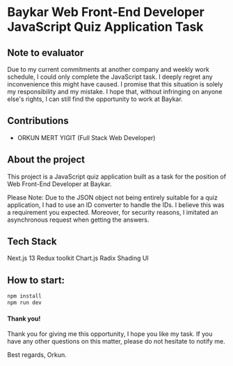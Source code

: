 




# Baykar Web Front-End Developer JavaScript Quiz Application Task
## Note to evaluator
Due to my current commitments at another company and weekly work schedule, I could only complete the JavaScript task. I deeply regret any inconvenience this might have caused. I promise that this situation is solely my responsibility and my mistake. I hope that, without infringing on anyone else's rights, I can still find the opportunity to work at Baykar.

## Contributions
- ORKUN MERT YIGIT (Full Stack Web Developer)

## About the project
This project is a JavaScript quiz application built as a task for the position of Web Front-End Developer at Baykar.

Please Note: Due to the JSON object not being entirely suitable for a quiz application, I had to use an ID converter to handle the IDs. I believe this was a requirement you expected. Moreover, for security reasons, I imitated an asynchronous request when getting the answers.

## Tech Stack

Next.js 13
Redux toolkit
Chart.js
Radix
Shading UI



## How to start:
```javascript
npm install
npm run dev
```

#### Thank you! 
Thank you for giving me this opportunity, I hope you like my task. If you have any other questions on this matter, please do not hesitate to notify me.

Best regards, Orkun.
